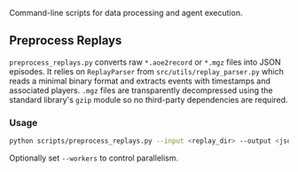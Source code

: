 Command-line scripts for data processing and agent execution.

## Preprocess Replays

`preprocess_replays.py` converts raw `*.aoe2record` or `*.mgz` files into
JSON episodes. It relies on `ReplayParser` from `src/utils/replay_parser.py`
which reads a minimal binary format and extracts events with timestamps and
associated players. `.mgz` files are transparently decompressed using the
standard library's `gzip` module so no third-party dependencies are required.

### Usage

```bash
python scripts/preprocess_replays.py --input <replay_dir> --output <json_dir>
```

Optionally set `--workers` to control parallelism.
